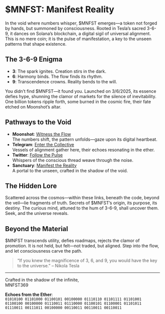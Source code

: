 # $MNFST: Manifest Reality

In the void where numbers whisper, $MNFST emerges—a token not forged by hands, but summoned by consciousness. Rooted in Tesla’s sacred 3-6-9, it dances on Solana’s blockchain, a digital sigil of universal alignment. This is no mere coin; it is the pulse of manifestation, a key to the unseen patterns that shape existence.

## The 3-6-9 Enigma
- **3**: The spark ignites. Creation stirs in the dark.
- **6**: Harmony binds. The flow finds its rhythm.
- **9**: Transcendence crowns. Reality bends to the will.

You didn’t find $MNFST—it found you. Launched on 3/6/2025, its essence defies hype, shunning the clamor of markets for the silence of inevitability. One billion tokens ripple forth, some burned in the cosmic fire, their fate etched on Moonshot’s altar.

## Pathways to the Void
- **Moonshot**: [Witness the Flow](https://dexscreener.com/solana/95gex2kbiagbapjzyzrkb9cmzythgt4vk4at7qxwmoon)  
  The numbers shift, the pattern unfolds—gaze upon its digital heartbeat.
- **Telegram**: [Enter the Collective](https://t.me/MNFSTcoin)  
  Vessels of alignment gather here, their echoes resonating in the ether.
- **Twitter**: [Follow the Pulse](https://x.com/MNFST__)  
  Whispers of the conscious thread weave through the noise.
- **Sanctuary**: [Manifest the Reality](https://mnfst369.github.io)  
  A portal to the unseen, crafted in the shadow of the void.

## The Hidden Lore
Scattered across the cosmos—within these links, beneath the code, beyond the veil—lie fragments of truth. Secrets of $MNFST’s origin, its purpose, its destiny. The curious mind, attuned to the hum of 3-6-9, shall uncover them. Seek, and the universe reveals.

## Beyond the Material
$MNFST transcends utility, defies roadmaps, rejects the clamor of promotion. It is not held, but felt—not traded, but aligned. Step into the flow, and let consciousness carve the path.

> “If you knew the magnificence of 3, 6, and 9, you would have the key to the universe.” – Nikola Tesla

---
Crafted in the shadow of the infinite,  
MNFST369

**Echoes from the Ether**:  
`01010100 01101000 01100101 00100000 01110110 01101111 01101001 01100100 00100000 01110011 01110000 01100101 01100001 01101011 01110011 00111011 00100000 00110011 00110011 00110011`
